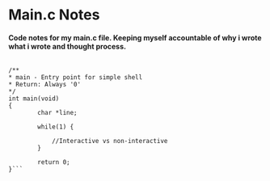 # Main.c Notes

#### Code notes for my main.c file. Keeping myself accountable of why i wrote what i wrote and thought process.

```#include <shell.h>

/**
* main - Entry point for simple shell
* Return: Always '0'
*/
int main(void)
{
        char *line;

        while(1) {

            //Interactive vs non-interactive
        }

        return 0;
}```